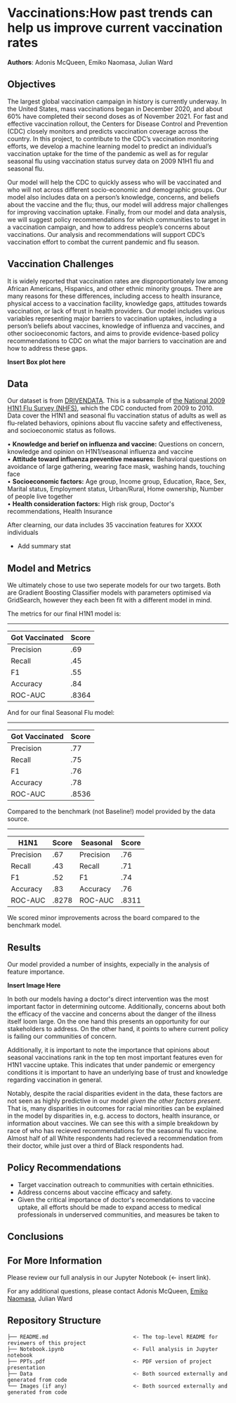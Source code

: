 # Vaccinations:How past trends can help us improve current vaccination rates

**Authors**: Adonis McQueen, Emiko Naomasa, Julian Ward

## Objectives 

The largest global vaccination campaign in history is currently underway. In the United States, mass vaccinations began in December 2020, and about 60% have completed their second doses as of November 2021. For fast and effective vaccination rollout, the Centers for Disease Control and Prevention (CDC) closely monitors and predicts vaccination coverage across the country. In this project, to contribute to the CDC’s vaccination monitoring efforts, we develop a machine learning model to predict an individual’s vaccination uptake for the time of the pandemic as well as for regular seasonal flu using vaccination status survey data on 2009 N1H1 flu and seasonal flu.

Our model will help the CDC to quickly assess who will be vaccinated and who will not across different socio-economic and demographic groups. Our model also includes data on a person’s knowledge, concerns, and beliefs about the vaccine and the flu; thus, our model will address major challenges for improving vaccination uptake. Finally, from our model and data analysis, we will suggest policy recommendations for which communities to target in a vaccination campaign, and how to address people’s concerns about vaccinations. Our analysis and recommendations will support CDC’s vaccination effort to combat the current pandemic and flu season. 

## Vaccination Challenges

It is widely reported that vaccination rates are disproportionately low among African Americans, Hispanics, and other ethnic minority groups. There are many reasons for these differences, including access to health insurance, physical access to a vaccination facility, knowledge gaps, attitudes towards vaccination, or lack of trust in health providers. Our model includes various variables representing major barriers to vaccination uptakes, including a person’s beliefs about vaccines, knowledge of influenza and vaccines, and other socioeconomic factors, and aims to provide evidence-based policy recommendations to CDC on what the major barriers to vaccination are and how to address these gaps. 

**Insert Box plot here**

## Data

Our dataset is from [DRIVENDATA](https://www.drivendata.org/competitions/66/flu-shot-learning/). This is a subsample of [the National 2009 H1N1 Flu Survey (NHFS)](https://www.cdc.gov/nchs/nis/data_files_h1n1.htm), which the CDC conducted from 2009 to 2010. Data cover the H1N1 and seasonal flu vaccination status of adults as well as flu-related behaviors, opinions about flu vaccine safety and effectiveness, and socioeconomic status as follows. 

•	**Knowledge and berief on influenza and vaccine:** Questions on concern, knowledge and opinion on H1N1/seasonal influenza and vaccine  
•	**Attitude toward influenza preventive measures:** Behavioral questions on avoidance of large gathering, wearing face mask, washing hands, touching face   
•	**Socioeconomic factors:** Age group, Income group, Education, Race, Sex, Marital status, Employment status, Urban/Rural, Home ownership, Number of people live together\
•	**Health consideration factors:** High risk group, Doctor's recommendations, Health Insurance 

After clearning, our data includes 35 vaccination features for XXXX individuals

- Add summary stat


## Model and Metrics

We ultimately chose to use two seperate models for our two targets. Both are Gradient Boosting Classifier models with parameters optimised via GridSearch, however they each been fit with a different model in mind. 

The metrics for our final H1N1 model is:

******************************
| Got Vaccinated  | Score       |
| -----------     | ----------- |
| Precision       | .69         |
| Recall          | .45         |
| F1              | .55         |
| Accuracy        | .84         |
| ROC-AUC         | .8364       |

And for our final Seasonal Flu model: 

******************************
| Got Vaccinated  | Score       |
| -----------     | ----------- |
| Precision       | .77         |
| Recall          | .75         |
| F1              | .76         |
| Accuracy        | .78         |
| ROC-AUC         | .8536       |

Compared to the benchmark (not Baseline!) model provided by the data source.

******************************
| H1N1        | Score       | Seasonal    | Score       |
| ----------- | ----------- | ----------- | ----------- |
| Precision   | .67         | Precision   | .76         |
| Recall      | .43         | Recall      | .71         |
| F1          | .52         | F1          | .74         |
| Accuracy    | .83         | Accuracy    | .76         |
| ROC-AUC     | .8278       | ROC-AUC     | .8311       |

We scored minor improvements across the board compared to the benchmark model.

## Results

Our model provided a number of insights, expecially in the analysis of feature importance. 

**Insert Image Here**

In both our models having a doctor's direct intervention was the most important factor in determining outcome. Additionally, concerns about both the efficacy of the vaccine and concerns about the danger of the illness itself loom large. On the one hand this presents an opportunity for our stakeholders to address. On the other hand, it points to where current policy is failing our communities of concern. 

Additionally, it is important to note the importance that opinions about seasonal vaccinations  rank in the top ten most important features even for H1N1 vaccine uptake. This indicates that under pandemic or emergency conditions it is important to have an underlying base of trust and knowledge regarding vaccination in general. 

Notably, despite the racial disparities evident in the data, these factors are not seen as highly predictive in our model *given the other factors present*. That is, many disparities in outcomes for racial minorities can be explained in the model by disparities in, e.g. access to doctors, health insurance, or information about vaccines. We can see this with a simple breakdown by race of who has recieved recommendations for the seasonal flu vaccine. Almost half of all White respondents had recieved a recommendation from their doctor, while just over a third of Black respondents had. 

## Policy Recommendations 

- Target vaccination outreach to communities with certain ethnicities. 
- Address concerns about vaccine efficacy and safety. 
- Given the critical importance of doctor's recomendations to vaccine uptake, all efforts should be made to expand access to medical professionals in underserved communities, and measures be taken to 



## Conclusions

## For More Information

Please review our full analysis in our Jupyter Notebook (<- insert link). 

For any additional questions, please contact Adonis McQueen, [Emiko Naomasa](emikonaomasa@gmail.com), Julian Ward

## Repository Structure

```
├── README.md                           <- The top-level README for reviewers of this project
├── Notebook.ipynb                      <- Full analysis in Jupyter notebook
├── PPTs.pdf                            <- PDF version of project presentation
├── Data                                <- Both sourced externally and generated from code
└── Images (if any)                     <- Both sourced externally and generated from code
```
